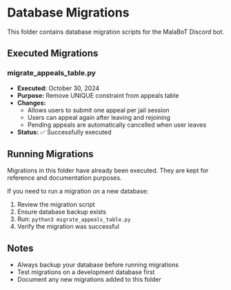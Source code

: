# Database Migrations

This folder contains database migration scripts for the MalaBoT Discord bot.

## Executed Migrations

### migrate_appeals_table.py
- **Executed:** October 30, 2024
- **Purpose:** Remove UNIQUE constraint from appeals table
- **Changes:**
  - Allows users to submit one appeal per jail session
  - Users can appeal again after leaving and rejoining
  - Pending appeals are automatically cancelled when user leaves
- **Status:** ✅ Successfully executed

## Running Migrations

Migrations in this folder have already been executed. They are kept for reference and documentation purposes.

If you need to run a migration on a new database:
1. Review the migration script
2. Ensure database backup exists
3. Run: `python3 migrate_appeals_table.py`
4. Verify the migration was successful

## Notes

- Always backup your database before running migrations
- Test migrations on a development database first
- Document any new migrations added to this folder